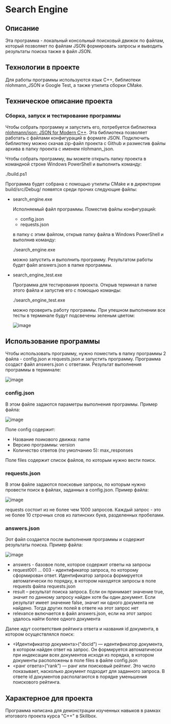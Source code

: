 # Search Engine
## Описание
Эта программа - локальный консольный поисковый движок по файлам, который позволяет по файлам JSON формировать запросы и выводить результаты поиска также в файл JSON.
## Технологии в проекте
Для работы программы используются язык С++, библиотеки nlohmann_JSON и Google Test, а также утилита сборки CMake.
## Техническое описание проекта
###  Сборка, запуск и тестирование программы
Чтобы собрать программу и запустить его, потребуется библиотека [nlohmann/json: JSON for Modern C++](https://github.com/nlohmann/json). Эта библиотека позволяет работать с файлами конфигураций в формате JSON. Подключить библиотеку можно скачав zip-файл проекта с Github и разместив файлы архива в папку проекта с именем nlohmann_json.

Чтобы собрать программу, вы можете открыть папку проекта в командной строке Windows PowerShell и выполнить команду:

./build.ps1

Программа будет собрана с помощью утилиты CMake и в директории build/src/Debug/ появятся среди прочих следующие файлы:
* search_engine.exe

  Исполняемый файл программы. Поместив файлы конфигураций:

  * config.json
  * requests.json

   в папку с этим файлом, открыв папку файла в Windows PowerShell и выполнив команду:
  
  ./search_engine.exe

  можно запустить и выполнить программу. Результатом работы будет файл answers.json в папке программы.
* search_engine_test.exe

  Программа для тестирования проекта. Открыв терминал в папке этого файла и запустив его с помощью команды:

  ./search_engine_test.exe

  можно проверить работу программы. При упешном выполнении все тесты в терминале будут подсвечены зеленым цветом:

  ![image](https://github.com/futurewillbeours/search_engine/assets/134860207/d48cceec-298f-420f-826a-bd97ca69d827)

## Использование программы
Чтобы использовать программу, нужно поместить в папку программы 2 файла - config.json и requests.json и запустить программу. Программа создаст файл answers.json с ответами.
Результат выполнения программы в терминале:

![image](https://github.com/futurewillbeours/search_engine/assets/134860207/bdc578a9-5fb3-4359-bee0-bdda98c6a143)

### config.json
В этом файле задаются параметры выполнения программы. Пример файла:

![image](https://github.com/futurewillbeours/search_engine/assets/134860207/36dc058d-c6ce-47ff-b530-c504a622bdaa)

Поле config содержит:
* Название поикового движка: name
* Версию программы: version
* Количество ответов (по умолчанию 5): max_responses

Поле files содержит список файлов, по которым нужно вести поиск.
### requests.json
В этом файле задаются поисковые запросы, по которым нужно провести поиск в файлах, заданных в config.json. Пример файла:

![image](https://github.com/futurewillbeours/search_engine/assets/134860207/c085bb70-5604-4893-a568-37d132a633e2)

requests состоит из не более чем 1000 запросов. Каждый запрос - это не более 10 строчных слов из латинских букв, разделенных пробелами. 
### answers.json
Эот файл создается после выполнения программы и содержит результаты поиска. Пример файла:

![image](https://github.com/futurewillbeours/search_engine/assets/134860207/483fbe56-81f8-4ad0-ac0f-b4ff7629298a)

* answers - базовое поле, которое содержит ответы на запросы
* request001 … 003 - идентификатор запроса, по которому сформирован ответ. Идентификатор запроса формируется автоматически по порядку, в котором находятся запросы в поле requests файла requests.json
* result – результат поиска запроса. Если он принимает значение true, значит по данному запросу найден хотя бы один документ. Если результат имеет значение false, значит ни одного документа не найдено. Тогда других полей в ответе на этот запрос нет
* relevance включается в файл answers.json, если на этот запрос удалось найти более одного документа

Далее идут соответствия рейтинга ответа и названия id документа, в котором осуществлялся поиск:

* <Идентификатор документа>("docid") — идентификатор документа, в котором найден ответ на запрос. Он формируется автоматически при индексации всех документов исходя из порядка, в котором документы расположены в поле files в файле config.json
* <ранг ответа>(“rank”) — ранг или поисковый рейтинг. Это число показывает, насколько документ подходит для заданного запроса. В ответе id документов располагаются в порядке уменьшения поискового рейтинга.
## Характерное для проекта
Программа написана для демонстрации изученных навыков в рамках итогового проекта курса "C++" в Skillbox.
